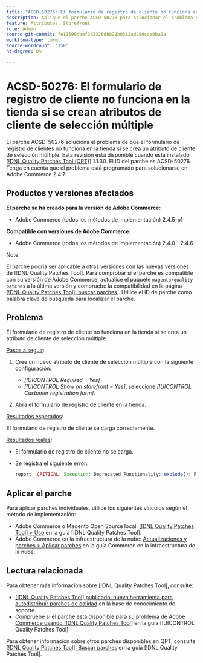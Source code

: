 ```yaml
---
title: "ACSD-50276: El formulario de registro de cliente no funciona en la tienda si se crea un atributo de cliente de selección múltiple"
description: Aplique el parche ACSD-50276 para solucionar el problema de Adobe Commerce en el que el formulario de registro de clientes no funciona en la tienda si se crea un atributo de cliente de selección múltiple.
feature: Attributes, Storefront
role: Admin
source-git-commit: fe11599dbef283326db029b0312ad290cde0ba0a
workflow-type: tm+mt
source-wordcount: '358'
ht-degree: 0%

---
```


# ACSD-50276: El formulario de registro de cliente no funciona en la tienda si se crean atributos de cliente de selección múltiple

El parche ACSD-50276 soluciona el problema de que el formulario de registro de clientes no funciona en la tienda si se crea un atributo de cliente de selección múltiple. Esta revisión está disponible cuando está instalado [[!DNL Quality Patches Tool (QPT)]](https://experienceleague.adobe.com/en/docs/commerce-knowledge-base/kb/announcements/commerce-announcements/magento-quality-patches-released-new-tool-to-self-serve-quality-patches) 1.1.30. El ID del parche es ACSD-50276. Tenga en cuenta que el problema está programado para solucionarse en Adobe Commerce 2.4.7.

## Productos y versiones afectados

**El parche se ha creado para la versión de Adobe Commerce:**

* Adobe Commerce (todos los métodos de implementación) 2.4.5-p1

**Compatible con versiones de Adobe Commerce:**

* Adobe Commerce (todos los métodos de implementación) 2.4.0 - 2.4.6

>[!NOTE]
>
>El parche podría ser aplicable a otras versiones con las nuevas versiones de [!DNL Quality Patches Tool]. Para comprobar si el parche es compatible con su versión de Adobe Commerce, actualice el paquete `magento/quality-patches` a la última versión y compruebe la compatibilidad en la página [[!DNL Quality Patches Tool]: buscar parches ](https://experienceleague.adobe.com/tools/commerce-quality-patches/index.html). Utilice el ID de parche como palabra clave de búsqueda para localizar el parche.

## Problema

El formulario de registro de cliente no funciona en la tienda si se crea un atributo de cliente de selección múltiple.

<u>Pasos a seguir</u>:

1. Cree un nuevo atributo de cliente de selección múltiple con la siguiente configuración:

   * *[!UICONTROL Required = Yes]*
   * *[!UICONTROL Show on storefront = Yes]*, seleccione *[!UICONTROL Customer registration form]*.

1. Abra el formulario de registro de cliente en la tienda.

<u>Resultados esperados</u>:

El formulario de registro de cliente se carga correctamente.

<u>Resultados reales</u>:

* El formulario de registro de cliente no se carga.
* Se registra el siguiente error:

  ```PHP
  report. CRITICAL: Exception: Deprecated Functionality: explode(): Passing null to parameter #2 ($string) of type string is deprecated in vendor/magento/module-custom-attribute-management/Block/Form/Renderer/Multiselect.php
  ```

## Aplicar el parche

Para aplicar parches individuales, utilice los siguientes vínculos según el método de implementación:

* Adobe Commerce o Magento Open Source local: [[!DNL Quality Patches Tool] > Uso](/help/tools/quality-patches-tool/usage.md) en la guía [!DNL Quality Patches Tool].
* Adobe Commerce en la infraestructura de la nube: [Actualizaciones y parches > Aplicar parches](https://experienceleague.adobe.com/docs/commerce-cloud-service/user-guide/develop/upgrade/apply-patches.html) en la guía Commerce en la infraestructura de la nube.

## Lectura relacionada

Para obtener más información sobre [!DNL Quality Patches Tool], consulte:

* [[!DNL Quality Patches Tool] publicado: nueva herramienta para autodistribuir parches de calidad](https://experienceleague.adobe.com/en/docs/commerce-knowledge-base/kb/announcements/commerce-announcements/magento-quality-patches-released-new-tool-to-self-serve-quality-patches) en la base de conocimiento de soporte.
* [Compruebe si el parche está disponible para su problema de Adobe Commerce usando [!DNL Quality Patches Tool]](/help/tools/quality-patches-tool/patches-available-in-qpt/check-patch-for-magento-issue-with-magento-quality-patches.md) en la guía [!UICONTROL Quality Patches Tool].


Para obtener información sobre otros parches disponibles en QPT, consulte [[!DNL Quality Patches Tool]: Buscar parches](https://experienceleague.adobe.com/tools/commerce-quality-patches/index.html) en la guía [!DNL Quality Patches Tool].
